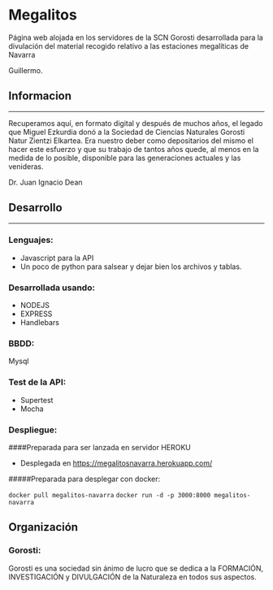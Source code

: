 # Megalitos

Página web alojada en los servidores de la SCN Gorosti desarrollada para la divulación del material recogido relativo a las estaciones megalíticas de Navarra

Guillermo.

## Informacion
---

Recuperamos aquí, en formato digital y después de muchos años, el legado que Miguel Ezkurdia donó a la Sociedad de Ciencias Naturales Gorosti Natur Zientzi Elkartea.
Era nuestro deber como depositarios del mismo el hacer este esfuerzo y que su trabajo de tantos años quede, al menos en la medida de lo posible, disponible para las generaciones actuales y las venideras.

Dr. Juan Ignacio Dean

## Desarrollo
---

### Lenguajes:

* Javascript para la API
* Un poco de python para salsear y dejar bien los archivos y tablas.

### Desarrollada usando:

* NODEJS
* EXPRESS
* Handlebars

### BBDD:

Mysql

### Test de la API:

* Supertest
*  Mocha

### Despliegue:

####Preparada para ser lanzada en servidor HEROKU

* Desplegada en https://megalitosnavarra.herokuapp.com/

#####Preparada para desplegar con docker:

`docker pull megalitos-navarra`
`docker run -d -p 3000:8000 megalitos-navarra`

## Organización

### Gorosti: 

Gorosti es una sociedad sin ánimo de lucro que se dedica a la FORMACIÓN, INVESTIGACIÓN y DIVULGACIÓN de la Naturaleza en todos sus aspectos.
